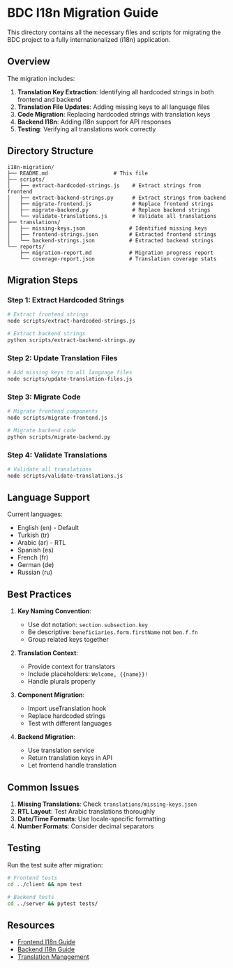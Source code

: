 # BDC I18n Migration Guide

This directory contains all the necessary files and scripts for migrating the BDC project to a fully internationalized (i18n) application.

## Overview

The migration includes:
1. **Translation Key Extraction**: Identifying all hardcoded strings in both frontend and backend
2. **Translation File Updates**: Adding missing keys to all language files
3. **Code Migration**: Replacing hardcoded strings with translation keys
4. **Backend I18n**: Adding i18n support for API responses
5. **Testing**: Verifying all translations work correctly

## Directory Structure

```
i18n-migration/
├── README.md                     # This file
├── scripts/
│   ├── extract-hardcoded-strings.js    # Extract strings from frontend
│   ├── extract-backend-strings.py      # Extract strings from backend
│   ├── migrate-frontend.js             # Replace frontend strings
│   ├── migrate-backend.py              # Replace backend strings
│   └── validate-translations.js        # Validate all translations
├── translations/
│   ├── missing-keys.json              # Identified missing keys
│   ├── frontend-strings.json          # Extracted frontend strings
│   └── backend-strings.json           # Extracted backend strings
└── reports/
    ├── migration-report.md            # Migration progress report
    └── coverage-report.json           # Translation coverage stats
```

## Migration Steps

### Step 1: Extract Hardcoded Strings
```bash
# Extract frontend strings
node scripts/extract-hardcoded-strings.js

# Extract backend strings
python scripts/extract-backend-strings.py
```

### Step 2: Update Translation Files
```bash
# Add missing keys to all language files
node scripts/update-translation-files.js
```

### Step 3: Migrate Code
```bash
# Migrate frontend components
node scripts/migrate-frontend.js

# Migrate backend code
python scripts/migrate-backend.py
```

### Step 4: Validate Translations
```bash
# Validate all translations
node scripts/validate-translations.js
```

## Language Support

Current languages:
- English (en) - Default
- Turkish (tr)
- Arabic (ar) - RTL
- Spanish (es)
- French (fr)
- German (de)
- Russian (ru)

## Best Practices

1. **Key Naming Convention**:
   - Use dot notation: `section.subsection.key`
   - Be descriptive: `beneficiaries.form.firstName` not `ben.f.fn`
   - Group related keys together

2. **Translation Context**:
   - Provide context for translators
   - Include placeholders: `Welcome, {{name}}!`
   - Handle plurals properly

3. **Component Migration**:
   - Import useTranslation hook
   - Replace hardcoded strings
   - Test with different languages

4. **Backend Migration**:
   - Use translation service
   - Return translation keys in API
   - Let frontend handle translation

## Common Issues

1. **Missing Translations**: Check `translations/missing-keys.json`
2. **RTL Layout**: Test Arabic translations thoroughly
3. **Date/Time Formats**: Use locale-specific formatting
4. **Number Formats**: Consider decimal separators

## Testing

Run the test suite after migration:
```bash
# Frontend tests
cd ../client && npm test

# Backend tests
cd ../server && pytest tests/
```

## Resources

- [Frontend I18n Guide](../client/src/i18n/README.md)
- [Backend I18n Guide](../server/I18N_IMPLEMENTATION_GUIDE.md)
- [Translation Management](../server/app/cli/i18n_commands.py)